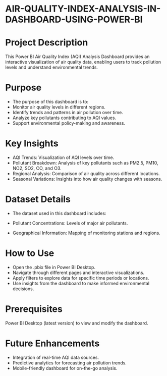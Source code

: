 # AIR-QUALITY-INDEX-ANALYSIS-IN-DASHBOARD-USING-POWER-BI

# Project Description

This Power BI Air Quality Index (AQI) Analysis Dashboard provides an interactive visualization of air quality data, enabling users to track pollution levels and understand environmental trends.

# Purpose

- The purpose of this dashboard is to:
- Monitor air quality levels in different regions.
- Identify trends and patterns in air pollution over time.
- Analyze key pollutants contributing to AQI values.
- Support environmental policy-making and awareness.

# Key Insights

- AQI Trends: Visualization of AQI levels over time.
- Pollutant Breakdown: Analysis of key pollutants such as PM2.5, PM10, NO2, SO2, CO, and O3.
- Regional Analysis: Comparison of air quality across different locations.
- Seasonal Variations: Insights into how air quality changes with seasons.

# Dataset Details

- The dataset used in this dashboard includes:

- Pollutant Concentrations: Levels of major air pollutants.
- Geographical Information: Mapping of monitoring stations and regions.

# How to Use

- Open the .pbix file in Power BI Desktop.
- Navigate through different pages and interactive visualizations.
- Apply filters to explore data for specific time periods or locations.
- Use insights from the dashboard to make informed environmental decisions.

# Prerequisites

Power BI Desktop (latest version) to view and modify the dashboard.

# Future Enhancements

- Integration of real-time AQI data sources.
- Predictive analytics for forecasting air pollution trends.
- Mobile-friendly dashboard for on-the-go analysis.
